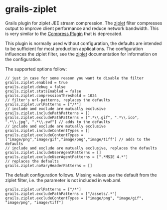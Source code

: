 grails-ziplet
=============

Grails plugin for ziplet JEE stream compression. The [ziplet](https://github.com/ziplet/ziplet) filter
compresses output to improve client performance and reduce network bandwidth. This is very similar to the
[Compress Plugin](http://grails.org/plugin/compress) that is deprecated.

This plugin is normally used without configuration, the defaults are intended to be
sufficient for most production applications. The configuration influences the ziplet
filter, see the [ziplet](https://github.com/ziplet/ziplet) documentation for information
on the configuration.

The supported options follow:

```
// just in case for some reason you want to disable the filter
grails.ziplet.enabled = true
grails.ziplet.debug = false
grails.ziplet.statsEnabled = false
grails.ziplet.compressionThreshold = 1024
// filter's url-patterns, replaces the defaults
grails.ziplet.urlPatterns = ["/*"]
// include and exclude are mutually exclusive
grails.ziplet.includePathPatterns = []
grails.ziplet.excludePathPatterns = [".*\\.gif", ".*\\.ico", ".*\\.jpg", ".*\\.swf"] // adds to the defaults
// include and exclude are mutually exclusive
grails.ziplet.includeContentTypes = []
grails.ziplet.excludeContentTypes = ["image/png","image/gif","image/png","image/tiff"] // adds to the defaults
// include and exclude are mutually exclusive, replaces the defaults
grails.ziplet.includeUserAgentPatterns = []
grails.ziplet.excludeUserAgentPatterns = [".*MSIE 4.*"]
// replaces the defaults
grails.ziplet.noVaryHeaderPatterns = []
```

The default configuration follows. Missing values use the default from the ziplet filter, i.e. the
parameter is not included in web.xml.
```
grails.ziplet.urlPatterns = ["/*"]
grails.ziplet.excludePathPatterns = ["/assets/.*"]
grails.ziplet.excludeContentTypes = ["image/png", "image/gif", "image/png", "image/tiff"] 
```
